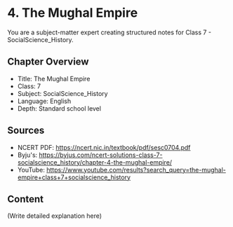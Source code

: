 # 4. The Mughal Empire

You are a subject-matter expert creating structured notes for Class 7 - SocialScience_History.

## Chapter Overview
- Title: The Mughal Empire
- Class: 7
- Subject: SocialScience_History
- Language: English
- Depth: Standard school level

## Sources
- NCERT PDF: https://ncert.nic.in/textbook/pdf/sesc0704.pdf
- Byju's: https://byjus.com/ncert-solutions-class-7-socialscience_history/chapter-4-the-mughal-empire/
- YouTube: https://www.youtube.com/results?search_query=the-mughal-empire+class+7+socialscience_history

## Content
(Write detailed explanation here)
